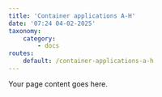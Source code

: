 ```yaml
---
title: 'Container applications A-H'
date: '07:24 04-02-2025'
taxonomy:
    category:
        - docs
routes:
    default: /container-applications-a-h
---
```


Your page content goes here.